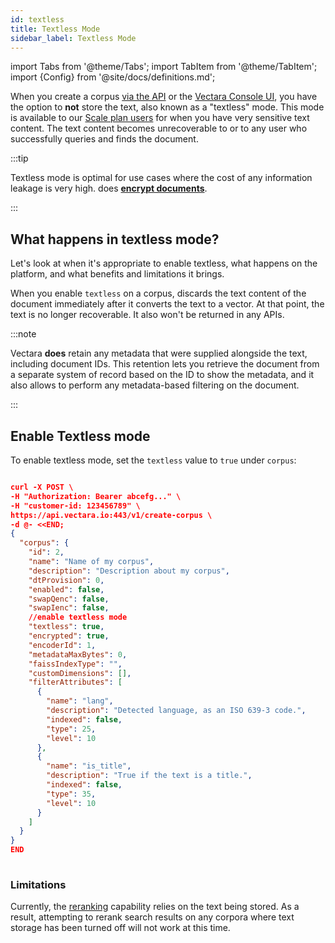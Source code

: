 ```yaml
---
id: textless
title: Textless Mode
sidebar_label: Textless Mode
---
```


import Tabs from '@theme/Tabs';
import TabItem from '@theme/TabItem';
import {Config} from '@site/docs/definitions.md';

When you create a corpus [via the API](/docs/api-reference/admin-apis/create-corpus) or the
[Vectara Console UI](/docs/console-ui/creating-a-corpus), you have the option to **not** store 
the text, also known as a "textless" mode. This mode is available to our 
[Scale plan users](https://vectara.com/pricing/) for when you have very sensitive text content. The text 
content becomes unrecoverable to <Config v="names.product"/> or to any user who successfully 
queries and finds the document.

:::tip

Textless mode is optimal for use cases where the cost of any
information leakage is very high. <Config v="names.product"/> does
[**encrypt documents**](encryption).

:::

## What happens in textless mode?

Let's look at when it's appropriate to enable textless, what happens on the 
platform, and what benefits and limitations it brings.

When you enable `textless` on a corpus, <Config v="names.product"/> discards
the text content of the document immediately after it converts the text to a
vector. At that point, the text is no longer recoverable. It also won't be 
returned in any <Config v="names.product"/> APIs.

:::note

Vectara **does** retain any metadata that were supplied alongside the text, 
including document IDs. This retention lets you retrieve the document 
from a separate system of record based on the ID to show the metadata, and it 
also allows <Config v="names.product"/> to perform any metadata-based 
filtering on the document.

:::

## Enable Textless mode

To enable textless mode, set the `textless` value to `true` under `corpus`:

```json

curl -X POST \
-H "Authorization: Bearer abcefg..." \
-H "customer-id: 123456789" \
https://api.vectara.io:443/v1/create-corpus \
-d @- <<END;
{
  "corpus": {
    "id": 2,
    "name": "Name of my corpus",
    "description": "Description about my corpus",
    "dtProvision": 0,
    "enabled": false,
    "swapQenc": false,
    "swapIenc": false,
    //enable textless mode
    "textless": true,
    "encrypted": true,
    "encoderId": 1,
    "metadataMaxBytes": 0,
    "faissIndexType": "",
    "customDimensions": [],
    "filterAttributes": [
      {
        "name": "lang",
        "description": "Detected language, as an ISO 639-3 code.",
        "indexed": false,
        "type": 25,
        "level": 10
      },
      {
        "name": "is_title",
        "description": "True if the text is a title.",
        "indexed": false,
        "type": 35,
        "level": 10
      }
    ]
  }
}
END
        
```

### Limitations

Currently, the [reranking](/docs/api-reference/search-apis/reranking) capability relies on
the text being stored. As a result, attempting to rerank search results on any
corpora where text storage has been turned off will not work at this time.